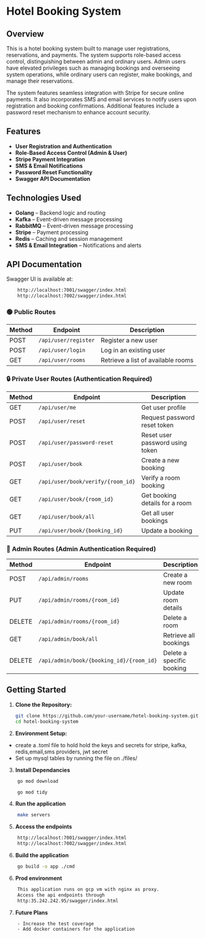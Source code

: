 # Hotel Booking System

## Overview

This is a hotel booking system built to manage user registrations, reservations, and payments. The system supports role-based access control, distinguishing between admin and ordinary users. Admin users have elevated privileges such as managing bookings and overseeing system operations, while ordinary users can register, make bookings, and manage their reservations.

The system features seamless integration with Stripe for secure online payments. It also incorporates SMS and email services to notify users upon registration and booking confirmations. Additional features include a password reset mechanism to enhance account security.

## Features

- **User Registration and Authentication**
- **Role-Based Access Control (Admin & User)**
- **Stripe Payment Integration**
- **SMS & Email Notifications**
- **Password Reset Functionality**
- **Swagger API Documentation**

## Technologies Used

- **Golang** – Backend logic and routing
- **Kafka** – Event-driven message processing
- **RabbitMQ** – Event-driven message processing
- **Stripe** – Payment processing
- **Redis** – Caching and session management
- **SMS & Email Integration** – Notifications and alerts

## API Documentation

Swagger UI is available at:

```bash
    http://localhost:7001/swagger/index.html
    http://localhost:7002/swagger/index.html
```

### 🟢 Public Routes

| Method | Endpoint             | Description                        |
| ------ | -------------------- | ---------------------------------- |
| POST   | `/api/user/register` | Register a new user                |
| POST   | `/api/user/login`    | Log in an existing user            |
| GET    | `/api/user/rooms`    | Retrieve a list of available rooms |

### 🔒 Private User Routes (Authentication Required)

| Method | Endpoint                          | Description                     |
| ------ | --------------------------------- | ------------------------------- |
| GET    | `/api/user/me`                    | Get user profile                |
| POST   | `/api/user/reset`                 | Request password reset token    |
| POST   | `/api/user/password-reset`        | Reset user password using token |
| POST   | `/api/user/book`                  | Create a new booking            |
| GET    | `/api/user/book/verify/{room_id}` | Verify a room booking           |
| GET    | `/api/user/book/{room_id}`        | Get booking details for a room  |
| GET    | `/api/user/book/all`              | Get all user bookings           |
| PUT    | `/api/user/book/{booking_id}`     | Update a booking                |

### 🔐 Admin Routes (Admin Authentication Required)

| Method | Endpoint                                 | Description               |
| ------ | ---------------------------------------- | ------------------------- |
| POST   | `/api/admin/rooms`                       | Create a new room         |
| PUT    | `/api/admin/rooms/{room_id}`             | Update room details       |
| DELETE | `/api/admin/rooms/{room_id}`             | Delete a room             |
| GET    | `/api/admin/book/all`                    | Retrieve all bookings     |
| DELETE | `/api/admin/book/{booking_id}/{room_id}` | Delete a specific booking |

## Getting Started

1. **Clone the Repository:**

   ```bash
   git clone https://github.com/your-username/hotel-booking-system.git
   cd hotel-booking-system
   ```

2. **Environment Setup:**

- create a .toml file to hold hold the keys and secrets for stripe, kafka, redis,email,sms providers, jwt secret
- Set up mysql tables by running the file on ./files/

3. **Install Dependancies**

```bash
    go mod download

    go mod tidy
```

4. **Run the application**

```bash
    make servers
```

5. **Access the endpoints**

```bash
    http://localhost:7001/swagger/index.html
    http://localhost:7002/swagger/index.html
```

6. **Build the application**

```bash
    go build -o app ./cmd
```

6. **Prod environment**

```bash
    This application runs on gcp vm with nginx as proxy.
    Access the api endpoints through
    http:35.242.242.95/swagger/index.html
```

7. **Future Plans**

```bash
    - Increase the test coverage
    - Add docker containers for the application
```
